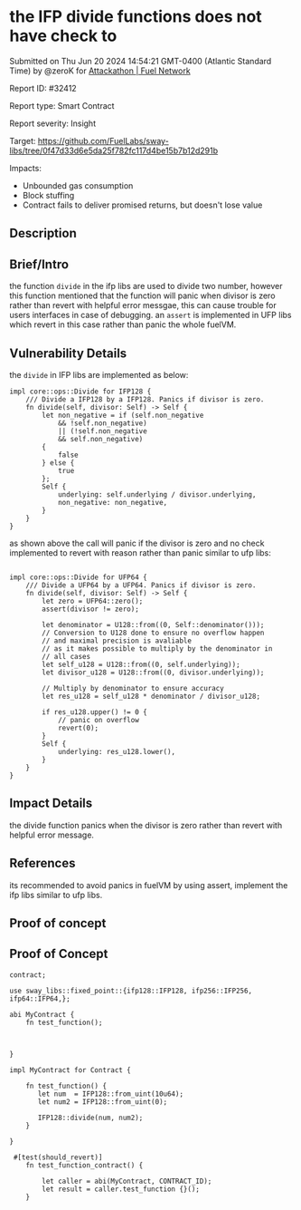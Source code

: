 
# the IFP divide functions does not have check to

Submitted on Thu Jun 20 2024 14:54:21 GMT-0400 (Atlantic Standard Time) by @zeroK for [Attackathon | Fuel Network](https://immunefi.com/bounty/fuel-network-attackathon/)

Report ID: #32412

Report type: Smart Contract

Report severity: Insight

Target: https://github.com/FuelLabs/sway-libs/tree/0f47d33d6e5da25f782fc117d4be15b7b12d291b

Impacts:
- Unbounded gas consumption
- Block stuffing
- Contract fails to deliver promised returns, but doesn't lose value

## Description
## Brief/Intro
the function `divide` in the ifp libs are used to divide two number, however this function mentioned that the function will panic when divisor is zero rather than revert with helpful error messgae, this can cause trouble for users interfaces in case of debugging. an `assert` is implemented in UFP libs which revert in this case rather than panic the whole fuelVM.

## Vulnerability Details
the `divide` in IFP libs are implemented as below:

```sway
impl core::ops::Divide for IFP128 {
    /// Divide a IFP128 by a IFP128. Panics if divisor is zero.
    fn divide(self, divisor: Self) -> Self {
        let non_negative = if (self.non_negative
            && !self.non_negative)
            || (!self.non_negative
            && self.non_negative)
        {
            false
        } else {
            true
        };
        Self {
            underlying: self.underlying / divisor.underlying,
            non_negative: non_negative,
        }
    }
}
```

as shown above the call will panic if the divisor is zero and no check implemented to revert with reason rather than panic similar to ufp libs:

```solidity 

impl core::ops::Divide for UFP64 {
    /// Divide a UFP64 by a UFP64. Panics if divisor is zero.
    fn divide(self, divisor: Self) -> Self {
        let zero = UFP64::zero();
        assert(divisor != zero);

        let denominator = U128::from((0, Self::denominator()));
        // Conversion to U128 done to ensure no overflow happen
        // and maximal precision is avaliable
        // as it makes possible to multiply by the denominator in 
        // all cases
        let self_u128 = U128::from((0, self.underlying));
        let divisor_u128 = U128::from((0, divisor.underlying));

        // Multiply by denominator to ensure accuracy 
        let res_u128 = self_u128 * denominator / divisor_u128;

        if res_u128.upper() != 0 {
            // panic on overflow
            revert(0);
        }
        Self {
            underlying: res_u128.lower(),
        }
    }
}

```

## Impact Details
the divide function panics when the divisor is zero rather than revert with helpful error message.

## References
its recommended to avoid panics in fuelVM by using assert, implement the ifp libs similar to ufp libs.

        
## Proof of concept
## Proof of Concept

```sway
contract;

use sway_libs::fixed_point::{ifp128::IFP128, ifp256::IFP256, ifp64::IFP64,};

abi MyContract {
    fn test_function();

     

}

impl MyContract for Contract {

    fn test_function() {
       let num  = IFP128::from_uint(10u64); 
       let num2 = IFP128::from_uint(0); 

       IFP128::divide(num, num2);             
    }
   
}

 #[test(should_revert)]
    fn test_function_contract() {
        
        let caller = abi(MyContract, CONTRACT_ID);
        let result = caller.test_function {}();
    }


```